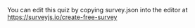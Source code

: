 You can edit this quiz by copying survey.json into the editor at https://surveyjs.io/create-free-survey

